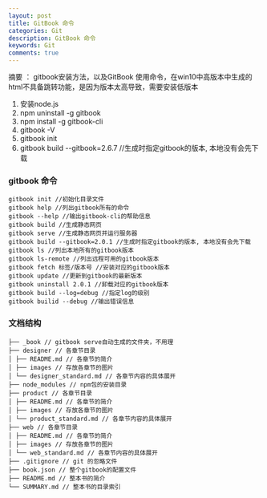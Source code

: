 ```yaml
---
layout: post
title: GitBook 命令
categories: Git
description: GitBook 命令
keywords: Git
comments: true
---
```


摘要 ： gitbook安装方法，以及GitBook 使用命令，在win10中高版本中生成的html不具备跳转功能，是因为版本太高导致，需要安装低版本

1. 安装node.js
2. npm uninstall -g gitbook
3. npm install -g gitbook-cli
4. gitbook -V
5. gitbook init
6. gitbook build --gitbook=2.6.7 //生成时指定gitbook的版本, 本地没有会先下载

### gitbook 命令

```
gitbook init //初始化目录文件
gitbook help //列出gitbook所有的命令
gitbook --help //输出gitbook-cli的帮助信息
gitbook build //生成静态网页
gitbook serve //生成静态网页并运行服务器
gitbook build --gitbook=2.0.1 //生成时指定gitbook的版本, 本地没有会先下载
gitbook ls //列出本地所有的gitbook版本
gitbook ls-remote //列出远程可用的gitbook版本
gitbook fetch 标签/版本号 //安装对应的gitbook版本
gitbook update //更新到gitbook的最新版本
gitbook uninstall 2.0.1 //卸载对应的gitbook版本
gitbook build --log=debug //指定log的级别
gitbook builid --debug //输出错误信息
```

### 文档结构

```
├── _book // gitbook serve自动生成的文件夹，不用理
├── designer // 各章节目录
│ ├── README.md // 各章节的简介
│ ├── images // 存放各章节的图片
│ └── designer_standard.md // 各章节内容的具体展开
├── node_modules // npm包的安装目录
├── product // 各章节目录
│ ├── README.md // 各章节的简介
│ ├── images // 存放各章节的图片
│ └── product_standard.md // 各章节内容的具体展开
├── web // 各章节目录
│ ├── README.md // 各章节的简介
│ ├── images // 存放各章节的图片
│ └── web_standard.md // 各章节内容的具体展开
├── .gitignore // git 的忽略文件
├── book.json // 整个gitbook的配置文件
├── README.md // 整本书的简介
└── SUMMARY.md // 整本书的目录索引

```


